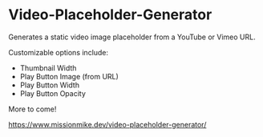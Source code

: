# Video-Placeholder-Generator
Generates a static video image placeholder from a YouTube or Vimeo URL.

Customizable options include:
* Thumbnail Width
* Play Button Image (from URL)
* Play Button Width
* Play Button Opacity

More to come!

https://www.missionmike.dev/video-placeholder-generator/
